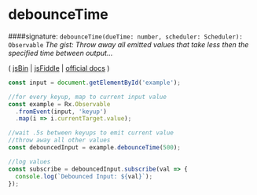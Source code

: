 # debounceTime
####signature: `debounceTime(dueTime: number, scheduler: Scheduler): Observable`
*The gist: Throw away all emitted values that take less then the specified time between output...*

( [jsBin](http://jsbin.com/kacijarogi/1/edit?js,console,output) | [jsFiddle](https://jsfiddle.net/qg6qfqLz/14/) | [official docs](http://reactivex.io/rxjs/class/es6/Observable.js~Observable.html#instance-method-debounceTime) )

```js
const input = document.getElementById('example');

//for every keyup, map to current input value
const example = Rx.Observable
  .fromEvent(input, 'keyup')
  .map(i => i.currentTarget.value);

//wait .5s between keyups to emit current value
//throw away all other values
const debouncedInput = example.debounceTime(500);

//log values
const subscribe = debouncedInput.subscribe(val => {
  console.log(`Debounced Input: ${val}`);
});
```